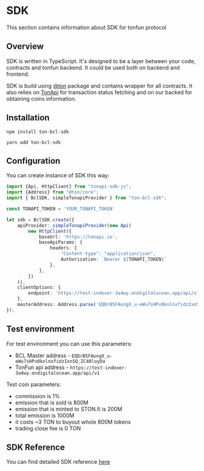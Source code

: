 # SDK

This section contains information about SDK for tonfun protocol

## Overview

SDK is written in TypeScript.
It's designed to be a layer between your code, contracts and tonfun backend.
It could be used both on backend and frontend.

SDK is build using [@ton](https://github.com/ton-org/ton) package and contains wrapper for all contracts.
It also relies on [TonApi](https://tonapi.io/) for transaction status fetching and on our backed for obtaining coins information.

## Installation

```npm install ton-bcl-sdk```

```yarn add ton-bcl-sdk```

## Configuration

You can create instance of SDK this way: 

```typescript
import {Api, HttpClient} from "tonapi-sdk-js";
import {Address} from "@ton/core";
import { BclSDK, simpleTonapiProvider } from "ton-bcl-sdk";

const TONAPI_TOKEN = 'YOUR_TONAPI_TOKEN'

let sdk = BclSDK.create({
    apiProvider: simpleTonapiProvider(new Api(
        new HttpClient({
            baseUrl: 'https://tonapi.io',
            baseApiParams: {
                headers: {
                    "Content-type": "application/json",
                    Authorization: `Bearer ${TONAPI_TOKEN}`
                },
            },
        })
    )),
    clientOptions: {
        endpoint: 'https://test-indexer-3a4wy.ondigitalocean.app/api/v1',
    },
    masterAddress: Address.parse('EQDrB5FAongX_u-eWu7sHPv0knlnxfidzIxn5Q_ZC40loyDa')
});
```

## Test environment

For test environment you can use this parameters: 

- BCL Master address - `EQDrB5FAongX_u-eWu7sHPv0knlnxfidzIxn5Q_ZC40loyDa`
- TonFun api address - `https://test-indexer-3a4wy.ondigitalocean.app/api/v1`

Test coin parameters: 

- commission is 1%
- emission that is sold is 800M
- emission that is minted to STON.fi is 200M
- total emission is 1000M
- it costs ~3 TON to buyout whole 800M tokens 
- trading close fee is 0 TON

## SDK Reference

You can find detailed SDK reference [here](../reference/README.md)